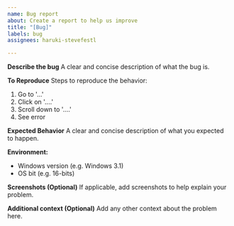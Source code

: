 ```yaml
---
name: Bug report
about: Create a report to help us improve
title: "[Bug]"
labels: bug
assignees: haruki-stevefestl

---
```


**Describe the bug**
A clear and concise description of what the bug is.

**To Reproduce**
Steps to reproduce the behavior:
1. Go to '...'
2. Click on '....'
3. Scroll down to '....'
4. See error

**Expected Behavior**
A clear and concise description of what you expected to happen.

**Environment:**
 - Windows version (e.g. Windows 3.1)
 - OS bit (e.g. 16-bits)

**Screenshots (Optional)**
If applicable, add screenshots to help explain your problem.

**Additional context (Optional)**
Add any other context about the problem here.
